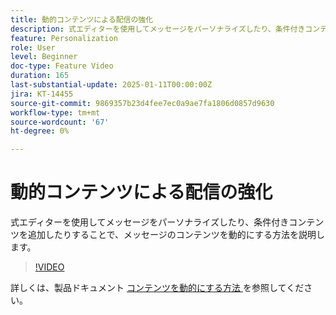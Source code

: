 ```yaml
---
title: 動的コンテンツによる配信の強化
description: 式エディターを使用してメッセージをパーソナライズしたり、条件付きコンテンツを追加したりすることで、メッセージのコンテンツを動的にする方法を説明します。
feature: Personalization
role: User
level: Beginner
doc-type: Feature Video
duration: 165
last-substantial-update: 2025-01-11T00:00:00Z
jira: KT-14455
source-git-commit: 9869357b23d4fee7ec0a9ae7fa1806d0857d9630
workflow-type: tm+mt
source-wordcount: '67'
ht-degree: 0%

---
```



# 動的コンテンツによる配信の強化

式エディターを使用してメッセージをパーソナライズしたり、条件付きコンテンツを追加したりすることで、メッセージのコンテンツを動的にする方法を説明します。

>[!VIDEO](https://video.tv.adobe.com/v/3425795/?learn=on&enablevpops)

詳しくは、製品ドキュメント [ コンテンツを動的にする方法 ](https://experienceleague.adobe.com/en/docs/campaign-web/v8/content/dynamic-content/gs-personalization) を参照してください。
